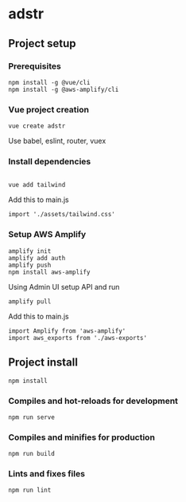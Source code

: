 # adstr

## Project setup

### Prerequisites
```
npm install -g @vue/cli
npm install -g @aws-amplify/cli
``` 

### Vue project creation
```
vue create adstr
```

Use babel, eslint, router, vuex

### Install dependencies
```

vue add tailwind
```

Add this to main.js
```
import './assets/tailwind.css'
```

### Setup AWS Amplify
```
amplify init
amplify add auth
amplify push
npm install aws-amplify
```

Using Admin UI setup API and run
```
amplify pull
```

Add this to main.js
```
import Amplify from 'aws-amplify'
import aws_exports from './aws-exports'
```

## Project install
```
npm install
```

### Compiles and hot-reloads for development
```
npm run serve
```

### Compiles and minifies for production
```
npm run build
```

### Lints and fixes files
```
npm run lint
```

